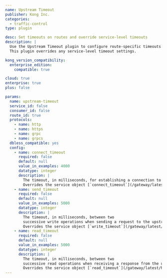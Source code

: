```yaml
---
name: Upstream Timeout
publisher: Kong Inc.
categories:
  - traffic-control
type: plugin

desc: Set timeouts on routes and override service-level timeouts
description: |
  Use the Upstream Timeout plugin to configure route-specific timeouts.
  This plugin overrides any service-level timeout settings.

kong_version_compatibility:
  enterprise_edition:
    compatible: true

cloud: true
enterprise: true
plus: false

params:
  name: upstream-timeout
  service_id: false
  consumer_id: false
  route_id: true
  protocols:
    - name: http
    - name: https
    - name: grpc
    - name: grpcs
  dbless_compatible: yes
  config:
    - name: connect_timeout
      required: false
      default: null
      value_in_examples: 4000
      datatype: integer
      description: |
        The timeout, in milliseconds, for establishing a connection to the upstream server.
        Overrides the service object [`connect_timeout`](/gateway/latest/how-kong-works/routing-traffic/#proxying-and-upstream-timeouts) setting, if the setting exists.
    - name: send_timeout
      required: false
      default: null
      value_in_examples: 5000
      datatype: integer
      description: |
        The timeout, in milliseconds, between two
        successive write operations when sending a request to the upstream server.
        Overrides the service object [`write_timeout`](/gateway/latest/how-kong-works/routing-traffic/#proxying-and-upstream-timeouts) setting, if the setting exists.
    - name: read_timeout
      required: false
      default: null
      value_in_examples: 5000
      datatype: integer
      description: |
        The timeout, in milliseconds, between two
        successive read operations when receiving a response from the upstream server.
        Overrides the service object [`read_timeout`](/gateway/latest/how-kong-works/routing-traffic/#proxying-and-upstream-timeouts) setting, if the setting exists.
---
```

